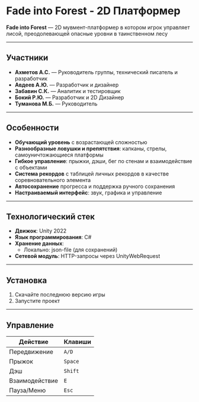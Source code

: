 # Fade into Forest - 2D Платформер

**Fade into Forest** —  2D мувмент-платформер в котором игрок управляет лисой, преодолевающей опасные уровни в таинственном лесу

---

## Участники
- **Ахметов А.С.** — Руководитель группы, технический писатель и разработчик
- **Авдеев А.Ю.** — Разработчик и дизайнер
- **Забавин С.К.** — Аналитик и тестировщик
- **Бокий Р.Ю.** — Разработчик и 2D Дизайнер
- **Туманова М.Б.** — Руководитель

---

## Особенности
- **Обучающий уровень** с возрастающей сложностью
- **Разнообразные ловушки и препятствия**: капканы, стрелы, самоуничтожающиеся  платформы
- **Гибкое управление**: прыжки, дэши, бег по стенам и взаимодействие с объектами
- **Система рекордов** с таблицей личных рекордов в качестве соревновательного элемента
- **Автосохранение** прогресса и поддержка ручного сохранения
- **Настраиваемый интерфейс**: звук, графика и управление

---

## Технологический стек
- **Движок**: Unity 2022
- **Язык программирования**: C#
- **Хранение данных**: 
  - Локально: json-file (для сохранений)
- **Сетевой модуль**: HTTP-запросы через UnityWebRequest

---

## Установка
1. Скачайте последнюю версию игры
2. Запустите проект
---

## Управление
| Действие          | Клавиши               |
|-------------------|-----------------------|
| Передвижение      | `A/D`                 |
| Прыжок            | `Space`               |
| Дэш               | `Shift`               |
| Взаимодействие    | `E`                   |
| Пауза/Меню        | `Esc`                 |



